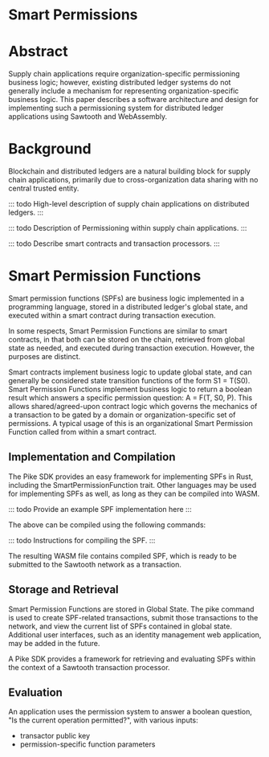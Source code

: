 # Smart Permissions

# Abstract

Supply chain applications require organization-specific permissioning
business logic; however, existing distributed ledger systems do not
generally include a mechanism for representing organization-specific
business logic. This paper describes a software architecture and design
for implementing such a permissioning system for distributed ledger
applications using Sawtooth and WebAssembly.

# Background

Blockchain and distributed ledgers are a natural building block for
supply chain applications, primarily due to cross-organization data
sharing with no central trusted entity.

::: todo
High-level description of supply chain applications on distributed
ledgers.
:::

::: todo
Description of Permissioning within supply chain applications.
:::

::: todo
Describe smart contracts and transaction processors.
:::

# Smart Permission Functions

Smart permission functions (SPFs) are business logic implemented in a
programming language, stored in a distributed ledger\'s global state,
and executed within a smart contract during transaction execution.

In some respects, Smart Permission Functions are similar to smart
contracts, in that both can be stored on the chain, retrieved from
global state as needed, and executed during transaction execution.
However, the purposes are distinct.

Smart contracts implement business logic to update global state, and can
generally be considered state transition functions of the form S1 =
T(S0). Smart Permission Functions implement business logic to return a
boolean result which answers a specific permission question: A = F(T,
S0, P). This allows shared/agreed-upon contract logic which governs the
mechanics of a transaction to be gated by a domain or
organization-specific set of permissions. A typical usage of this is an
organizational Smart Permission Function called from within a smart
contract.

## Implementation and Compilation

The Pike SDK provides an easy framework for implementing SPFs in Rust,
including the SmartPermissionFunction trait. Other languages may be used
for implementing SPFs as well, as long as they can be compiled into
WASM.

::: todo
Provide an example SPF implementation here
:::

The above can be compiled using the following commands:

::: todo
Instructions for compiling the SPF.
:::

The resulting WASM file contains compiled SPF, which is ready to be
submitted to the Sawtooth network as a transaction.

## Storage and Retrieval

Smart Permission Functions are stored in Global State. The pike command
is used to create SPF-related transactions, submit those transactions to
the network, and view the current list of SPFs contained in global
state. Additional user interfaces, such as an identity management web
application, may be added in the future.

A Pike SDK provides a framework for retrieving and evaluating SPFs
within the context of a Sawtooth transaction processor.

## Evaluation

An application uses the permission system to answer a boolean question,
\"Is the current operation permitted?\", with various inputs:

-   transactor public key
-   permission-specific function parameters
